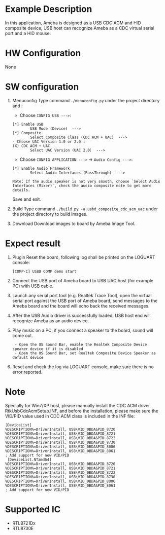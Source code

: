# Example Description

In this application, Ameba is designed as a USB CDC ACM and HID composite device, USB host can recognize Ameba as a CDC virtual serial port and a HID mouse.

# HW Configuration

None

# SW configuration

1. Menuconfig
	Type command `./menuconfig.py` under the project directory and :
	- Choose `CONFIG USB --->`:
	```
	[*] Enable USB
			USB Mode (Device)  --->
	[*] Composite
			Select Composite Class (CDC ACM + UAC)  --->
	- Choose UAC Version 1.0 or 2.0 :
	(X) CDC ACM + UAC
			Select UAC Version (UAC 2.0)  --->
	```
	- Choose `CONFIG APPLICATION --->` -> `Audio Config --->`:
	```
	[*] Enable Audio Framework
			Select Audio Interfaces (PassThrough)  --->

	Note: If the audio speaker is not very smooth, choose `Select Audio Interfaces (Mixer)`, check the audio composite note to get more details.
	```
	Save and exit.

2. Build
	Type command `./build.py -a usbd_composite_cdc_acm_uac` under the project directory to build images.

3. Download
	Download images to board by Ameba Image Tool.

# Expect result

1. Plugin Reset the board, following log shall be printed on the LOGUART console:
	```
	[COMP-I] USBD COMP demo start
	```

2. Connect the USB port of Ameba board to USB UAC host (for example PC) with USB cable.

3. Launch any serial port tool (e.g. Realtek Trace Tool), open the virtual serial port against the USB port of Ameba board, send messages to the Ameba board and the board will echo back the received messages.

4. After the USB Audio driver is successfully loaded, USB host end will recognize Ameba as an audio device.

5. Play music on a PC, if you connect a speaker to the board, sound will come out.
   ```
	- Open the OS Sound Bar, enable the Realtek Composite Device speaker device if it is disabled
	- Open the OS Sound Bar, set Realtek Composite Device Speaker as default device
   ```

6. Reset and check the log via LOGUART console, make sure there is no error reported.

# Note

Specially for Win7/XP host, please manually install the CDC ACM driver RtkUsbCdcAcmSetup.INF, and before the installation, please make sure the VID/PID value used in CDC ACM class is included in the INF file:
```
[DeviceList]
%DESCRIPTION%=DriverInstall, USB\VID_0BDA&PID_8720
%DESCRIPTION%=DriverInstall, USB\VID_0BDA&PID_8721
%DESCRIPTION%=DriverInstall, USB\VID_0BDA&PID_8722
%DESCRIPTION%=DriverInstall, USB\VID_0BDA&PID_8730
%DESCRIPTION%=DriverInstall, USB\VID_0BDA&PID_8006
%DESCRIPTION%=DriverInstall, USB\VID_0BDA&PID_8061
; Add support for new VID/PID
 [DeviceList.NTamd64]
%DESCRIPTION%=DriverInstall, USB\VID_0BDA&PID_8720
%DESCRIPTION%=DriverInstall, USB\VID_0BDA&PID_8721
%DESCRIPTION%=DriverInstall, USB\VID_0BDA&PID_8722
%DESCRIPTION%=DriverInstall, USB\VID_0BDA&PID_8730
%DESCRIPTION%=DriverInstall, USB\VID_0BDA&PID_8006
%DESCRIPTION%=DriverInstall, USB\VID_0BDA&PID_8061
; Add support for new VID/PID
```

# Supported IC

- RTL8721Dx
- RTL8730E

